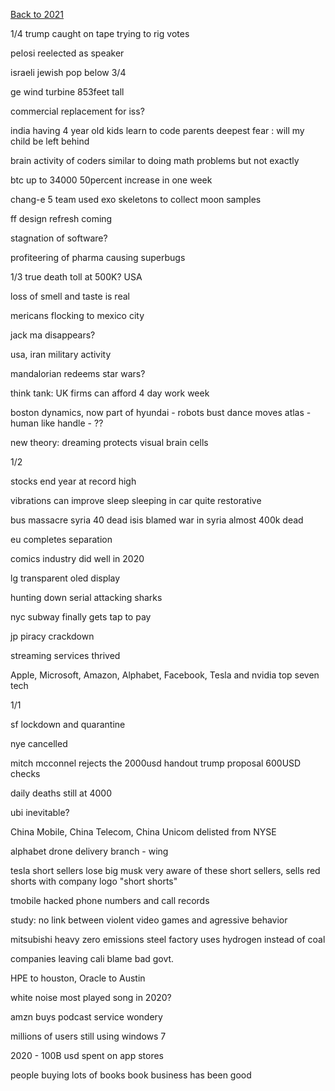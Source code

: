[Back to 2021](index.md)

1/4
trump caught on tape trying to rig votes 

pelosi reelected as speaker 

israeli jewish pop below 3/4

ge wind turbine 
853feet tall 

commercial replacement for iss?

india having 4 year old kids learn to code
parents deepest fear : will my child be left behind

brain activity of coders similar to doing math problems but not exactly

btc up to 34000 50percent increase in one week 

chang-e 5 team used exo skeletons to collect moon samples 

ff design refresh coming 

stagnation of software?

profiteering of pharma causing superbugs

1/3
true death toll at 500K?
USA

loss of smell and taste is real 

mericans flocking to mexico city 

jack ma disappears?

usa, iran military activity 

mandalorian redeems star wars?

think tank: UK firms can afford 4 day work week 

boston dynamics, now part of hyundai - robots bust dance moves
atlas - human like
handle - ??

new theory: dreaming protects visual brain cells


1/2

stocks end year at record high 

vibrations can improve sleep
sleeping in car quite restorative 

bus massacre syria 40 dead 
isis blamed 
war in syria almost 400k dead 

eu completes separation 

comics industry did well in 2020

lg transparent oled display 

hunting down serial attacking sharks 

nyc subway finally gets tap to pay

jp piracy crackdown 

streaming services thrived 

Apple, Microsoft, Amazon, Alphabet, Facebook, Tesla and  nvidia 
top seven tech 

1/1

sf lockdown and quarantine 

nye cancelled 

mitch mcconnel rejects the 2000usd handout
trump proposal 600USD checks 

daily deaths still at 4000

ubi inevitable?

China Mobile, China Telecom, China Unicom delisted from NYSE

alphabet drone delivery branch - wing

tesla short sellers lose big
musk very aware of these short sellers, sells red shorts with company logo "short shorts"

tmobile hacked
phone numbers and call records

study: no link between violent video games and agressive behavior 

mitsubishi heavy zero emissions steel factory uses hydrogen instead of coal 

companies leaving cali blame bad govt.  

HPE to houston, Oracle to Austin 

white noise most played song in 2020?

amzn buys podcast service wondery

millions of users still using windows 7 

2020 - 100B usd spent on app stores 

people buying lots of books
book business has been good

